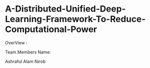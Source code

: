 # A-Distributed-Unified-Deep-Learning-Framework-To-Reduce-Computational-Power

OverView : 


Team Members Name:

Ashraful Alam Nirob

